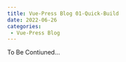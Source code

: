 ```yaml
---
title: Vue-Press Blog 01-Quick-Build
date: 2022-06-26
categories: 
 - Vue-Press Blog
---
```


To Be Contiuned...